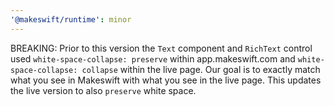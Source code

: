 ```yaml
---
'@makeswift/runtime': minor
---
```


BREAKING: Prior to this version the `Text` component and `RichText` control used `white-space-collapse: preserve` within app.makeswift.com and `white-space-collapse: collapse` within the live page.
Our goal is to exactly match what you see in Makeswift with what you see in the live page. 
This updates the live version to also `preserve` white space.
